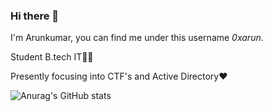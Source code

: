 ### Hi there 👋

I'm Arunkumar, you can find me under this username *0xarun*.

Student B.tech IT👨‍🎓

Presently focusing into CTF's and Active Directory❤️



![Anurag's GitHub stats](https://github-readme-stats.vercel.app/api?username=0xarun&show_icons=true&theme=radical)

<!--
**0xarun/0xarun** is a ✨ _special_ ✨ repository because its `README.md` (this file) appears on your GitHub profile.

Here are some ideas to get you started:

- 🔭 I’m currently working on ...
- 🌱 I’m currently learning ...
- 👯 I’m looking to collaborate on ...
- 🤔 I’m looking for help with ...
- 💬 Ask me about ...
- 📫 How to reach me: ...
- 😄 Pronouns: ...
- ⚡ Fun fact: ...
-->
